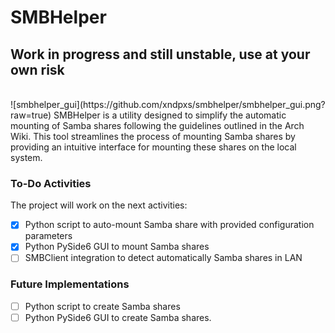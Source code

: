 # SMBHelper
## **Work in progress and still unstable, use at your own risk**
<br>
![smbhelper_gui](https://github.com/xndpxs/smbhelper/smbhelper_gui.png?raw=true)
SMBHelper is a utility designed to simplify the automatic mounting of Samba shares following the guidelines outlined in the Arch Wiki. This tool streamlines the process of mounting Samba shares by providing an intuitive interface for mounting these shares on the local system.

### To-Do Activities
The project will work on the next activities:
- [x] Python script to auto-mount Samba share with provided configuration parameters
- [x] Python PySide6 GUI to mount Samba shares
- [ ] SMBClient integration to detect automatically Samba shares in LAN

### Future Implementations
- [ ] Python script to create Samba shares
- [ ] Python PySide6 GUI to create Samba shares.
